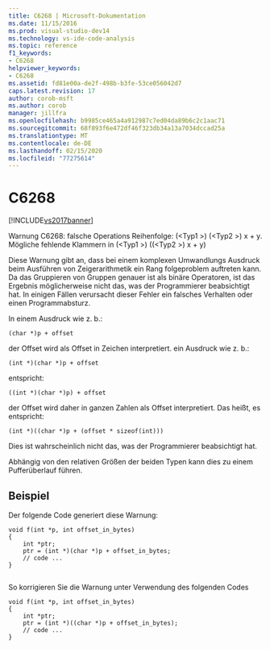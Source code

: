 ```yaml
---
title: C6268 | Microsoft-Dokumentation
ms.date: 11/15/2016
ms.prod: visual-studio-dev14
ms.technology: vs-ide-code-analysis
ms.topic: reference
f1_keywords:
- C6268
helpviewer_keywords:
- C6268
ms.assetid: fd81e00a-de2f-498b-b3fe-53ce056042d7
caps.latest.revision: 17
author: corob-msft
ms.author: corob
manager: jillfra
ms.openlocfilehash: b9985ce465a4a912987c7ed04da89b6c2c1aac71
ms.sourcegitcommit: 68f893f6e472df46f323db34a13a7034dccad25a
ms.translationtype: MT
ms.contentlocale: de-DE
ms.lasthandoff: 02/15/2020
ms.locfileid: "77275614"
---
```

# <a name="c6268"></a>C6268
[!INCLUDE[vs2017banner](../includes/vs2017banner.md)]

Warnung C6268: falsche Operations Reihenfolge: (\<Typ1 >) (\<Typ2 >) x + y. Mögliche fehlende Klammern in (\<Typ1 >) ((\<Typ2 >) x + y)  
  
 Diese Warnung gibt an, dass bei einem komplexen Umwandlungs Ausdruck beim Ausführen von Zeigerarithmetik ein Rang folgeproblem auftreten kann. Da das Gruppieren von Gruppen genauer ist als binäre Operatoren, ist das Ergebnis möglicherweise nicht das, was der Programmierer beabsichtigt hat. In einigen Fällen verursacht dieser Fehler ein falsches Verhalten oder einen Programmabsturz.  
  
 In einem Ausdruck wie z. b.:  
  
 `(char *)p + offset`  
  
 der Offset wird als Offset in Zeichen interpretiert. ein Ausdruck wie z. b.:  
  
 `(int *)(char *)p + offset`  
  
 entspricht:  
  
 `((int *)(char *)p) + offset`  
  
 der Offset wird daher in ganzen Zahlen als Offset interpretiert. Das heißt, es entspricht:  
  
 `(int *)((char *)p + (offset * sizeof(int)))`  
  
 Dies ist wahrscheinlich nicht das, was der Programmierer beabsichtigt hat.  
  
 Abhängig von den relativen Größen der beiden Typen kann dies zu einem Pufferüberlauf führen.  
  
## <a name="example"></a>Beispiel  
 Der folgende Code generiert diese Warnung:  
  
```  
void f(int *p, int offset_in_bytes)  
{  
    int *ptr;  
    ptr = (int *)(char *)p + offset_in_bytes;  
    // code ...  
}  
  
```  
  
 So korrigieren Sie die Warnung unter Verwendung des folgenden Codes  
  
```  
void f(int *p, int offset_in_bytes)  
{  
    int *ptr;  
    ptr = (int *)((char *)p + offset_in_bytes);  
    // code ...  
}  
```

